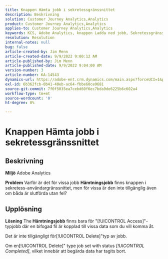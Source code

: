 ```yaml
---
title: Knappen Hämta jobb i sekretessgränssnittet
description: Beskrivning
solution: Customer Journey Analytics,Analytics
product: Customer Journey Analytics,Analytics
applies-to: Customer Journey Analytics,Analytics
keywords: KCS, Adobe Analytics, knappen Ladda ned jobb, Sekretessgränssnitt
resolution: Resolution
internal-notes: null
bug: false
article-created-by: Jim Menn
article-created-date: 9/9/2022 9:00:12 AM
article-published-by: Jim Menn
article-published-date: 9/9/2022 9:04:00 AM
version-number: 3
article-number: KA-14543
dynamics-url: https://adobe-ent.crm.dynamics.com/main.aspx?forceUCI=1&pagetype=entityrecord&etn=knowledgearticle&id=df343ccf-1d30-ed11-9db1-0022480866ad
exl-id: 6b362fcb-0b41-40eb-ac64-fbbe60ce9681
source-git-commit: 7f0f5035ea7cebd60f6ec7bda9de6225b6c602a4
workflow-type: tm+mt
source-wordcount: '0'
ht-degree: 0%

---
```


# Knappen Hämta jobb i sekretessgränssnittet

## Beskrivning


<b>Miljö</b>
Adobe Analytics

<b>Problem</b>
Varför är det för vissa jobb <b>Hämtningsjobb</b> finns knappen i sekretess-användargränssnittet, men för vissa är den inte tillgänglig även om båda är slutförda utan fel?


## Upplösning


<b>Lösning</b>
The<b> Hämtningsjobb</b> finns bara för &quot;[!UICONTROL Access]&quot;-typjobb där en bifogad fil är kopplad till vissa data som du vill komma åt.

Det är inte tillgängligt för[!UICONTROL Delete]&quot;typ av jobb.

Om en[!UICONTROL Delete]&quot; type job set with status *[!UICONTROL Completed]*, vilket innebär att begärda data har tagits bort.
